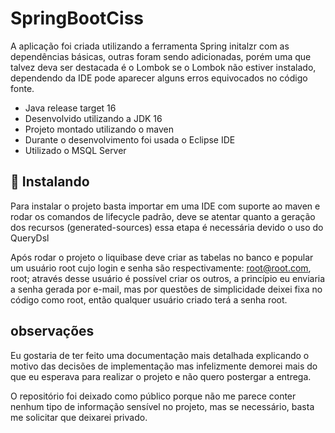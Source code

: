 # SpringBootCiss


A aplicação foi criada utilizando a ferramenta Spring initalzr com as dependências básicas, outras foram sendo adicionadas, porém uma que talvez deva ser destacada é o Lombok
se o Lombok não estiver instalado, dependendo da IDE pode aparecer alguns erros equivocados no código fonte.
<!---Estes são apenas requisitos de exemplo. Adicionar, duplicar ou remover conforme necessário--->
* Java release target 16
* Desenvolvido utilizando a JDK 16
* Projeto montado utilizando o maven
* Durante o desenvolvimento foi usada o Eclipse IDE
* Utilizado o MSQL Server 

## 🚀 Instalando

Para instalar o projeto basta importar em uma IDE com suporte ao maven e rodar os comandos de lifecycle padrão, deve se atentar quanto a geração dos recursos
(generated-sources) essa etapa é necessária devido o uso do QueryDsl

Após rodar o projeto o liquibase deve criar as tabelas no banco e popular um usuário root cujo login e senha são respectivamente: root@root.com, root;
através desse usuário é possível criar os outros, a princípio eu enviaria a senha gerada por e-mail, mas por questões de simplicidade deixei fixa no código como root,
então qualquer usuário criado terá a senha root.

## observações

Eu gostaria de ter feito uma documentação mais detalhada explicando o motivo das decisões de implementação mas infelizmente demorei mais do que eu esperava para realizar o projeto
e não quero postergar a entrega.

O repositório foi deixado como público porque não me parece conter nenhum tipo de informação sensível no projeto, mas se necessário, basta me solicitar que deixarei privado.


